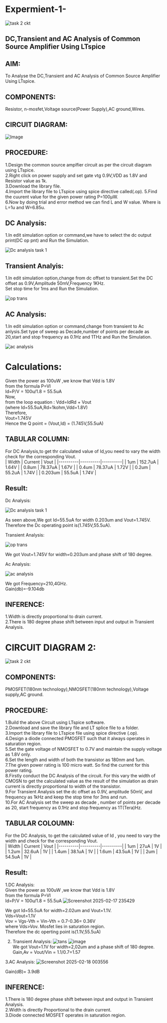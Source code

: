 #  **Expermient-1-**  
![task 2 ckt](https://github.com/user-attachments/assets/a80607ac-c4d2-40a1-8520-cbb915165141)
## **DC,Transient and AC Analysis of Common Source Amplifier Using LTspice**  
## **AIM**:  
To Analyse the DC,Transient and AC Analysis of Common Source Amplifier Using LTspice.  
## **COMPONENTS**:  
Resistor, n-mosfet,Voltage source(Power Supply),AC ground,Wires.  
## **CIRCUIT DIAGRAM**:  
![Image](https://github.com/user-attachments/assets/b532a953-89db-425d-b885-72963173c5eb)  
## **PROCEDURE**:  
1.Design the common source amplfier circuit as per the circuit diagram using LTspice.  
2.Right click on power supply and set gate vtg 0.9V,VDD as 1.8V and Resistor value as 1k.  
3.Download the library file.  
4.Import the library file to LTspice using spice directive called(.op).
5.Find the cuurent value for the given power rating P=100µW.  
6.Now by doing trial and error method we can find L and W value. Where is L=1u and W=6.85u.  
## **DC Analysis**:  
1.In edit simulation option or command,we have to select the dc output print(DC op pnt) and Run the Simulation.    

![Dc analysis task 1](https://github.com/user-attachments/assets/c520c0aa-e6c6-475f-b606-191508b36fa8)  
## **Transient Analyis**:  
1.In edit simulation option,change from dc offset to transient.Set the DC offset as 0.9V,Amplitude 50mV,Frequency 1KHz.  
Set stop time for 1ms and Run the Simulation.  

![op trans](https://github.com/user-attachments/assets/f2e7e996-c8a4-4140-b884-0325cdff738f)  
## **AC Analysis**:  
1.In edit simulation option or command,change from transient to Ac anlysis.Set type of sweep as Decade,number of points per decade as 20,start and stop frequency as 0.1Hz and 1THz and Run the Simulation.  

![ac analysis](https://github.com/user-attachments/assets/81496881-1f19-446b-a245-d8659533b46f)  

# **Calculations**:  
Given the power as 100uW ,we know that Vdd is 1.8V  
from the formula P=VI  
Id=P/V = 100u/1.8 = 55.5uA  
Now,  
from the loop equation : Vdd=IdRd + Vout  
(where Id=55.5uA,Rd=1kohm,Vdd=1.8V)  
Therefore,  
Vout=1.745V  
Hence the Q point = (Vout,Id) = (1.745V,55.5uA)  

## TABULAR COLUMN:  
For DC Analysis,to get thr calculated value of Id,you need to vary the width check for the corresponding Vout.  
|  Width   |  Current |   Vout   |
|----------|----------|----------|
|    1um   |  152.7uA |   1.64V  |
|   0.8um  |  78.37uA |   1.67V  |
|   0.4um  |  78.37uA |   1.72V  |
|   0.2um  |  55.2uA  |   1.74V  |
|  0.203um |  55.5uA  |   1.74V  |  
## Result:  
Dc Analysis:  

![Dc analysis task 1](https://github.com/user-attachments/assets/c520c0aa-e6c6-475f-b606-191508b36fa8)  

As seen above,We got Id=55.5uA for width 0.203um and Vout=1.745V.  
Therefore the Dc operating point is(1.745V,55.5uA).  

Transient Analysis:  

![op trans](https://github.com/user-attachments/assets/f2e7e996-c8a4-4140-b884-0325cdff738f)  

We got Vout=1.745V for width=0.203um and phase shift of 180 degree.

Ac Analysis:

![ac analysis](https://github.com/user-attachments/assets/81496881-1f19-446b-a245-d8659533b46f)  

We got Frequency=210,4GHz.  
Gain(db)=-9.104db  


## INFERENCE:  
1.Width is directly proportional to drain current.  
2.There is 180 degree phase shift between input and output in Transient Analysis. 


#  **CIRCUIT DIAGRAM 2:**  

![task 2 ckt](https://github.com/user-attachments/assets/b0aca44b-578e-4a65-aef9-20dcb6aa0721)  

##  **COMPONENTS:**  
PMOSFET(180nm technology),NMOSFET(180nm technology),Voltage supply,AC ground.  

## **PROCEDURE:**  
1.Build the above Circuit using LTspice software.  
2.Download and save the library file and LT splice file to a folder.  
3.Import the library file to LTspice file using spice directive (.op).  
4.Design a diode connected PMOSFET such that it always operates in saturation region.  
5.Set the gate voltage of NMOSFET to 0.7V and maintain the supply voltage as 1.8V only.  
6.Set the length and width of both the transistor as 180nm and 1um.  
7.The given power rating is 100 micro watt. So find the current for this power rating.  
8.Firstly conduct the DC Analysis of the circuit. For this vary the width of CMOSN to get the calculated value as the result of the simulation as drain current is directly proportional to width of the transistor.  
9.For Transient Analysis set the dc offset as 0.9V, amplitude 50mV, and frequency as 1kHz and keep the stop time for 3ms and run.  
10.For AC Analysis set the sweep as decade , number of points per decade as 20, start frequency as 0.1Hz and stop frequency as 1T(Tera)Hz.  

## **TABULAR COLOUMN:**  
For the DC Analysis, to get the calculated value of Id , you need to vary the width and check for the corresponding Vout.  
|  Width   |  Current |   Vout   |
|----------|----------|----------|
|    1um   |   27uA   |   1V     |
|   1.2um  |  32.6uA  |   1V     |
|   1.4um  |  38.1uA  |   1V     |
|   1.6um  |  43.5uA  |   1V     |
|    2um   |  54.5uA  |   1V     |  
## Result:  
1.DC Analysis:  
Given the power as 100uW ,we know that Vdd is 1.8V  
from the formula P=VI  
Id=P/V = 100u/1.8 = 55.5uA 
![Screenshot 2025-02-17 235429](https://github.com/user-attachments/assets/2db948a7-179e-430d-96e5-8634b7a83a8c)

We got Id=55.5uA for width=2.02um and Vout=1.1V.  
Vds=Vout=1.1V  
Vov = Vgs-Vth = Vin-Vth = 0.7-0.36= 0.36V  
where Vds>Vov. Mosfet lies in saturation region.  
Therefore the dc operting point is(1.1V,55.5uA)  

2. Transient Analysis:
 ![tans](https://github.com/user-attachments/assets/6d023064-09e0-49b6-bae2-3593bb77d1f4)
![image](https://github.com/user-attachments/assets/ebd1b219-595d-4617-9883-cfa86a2fc9bd)  
We got Vout=1.1V for width=2,02um and a phase shift of 180 degree.  
Gain,Av = Vout/Vin = 1.1/0.7=1.57  

3.AC Analysis:
![Screenshot 2025-02-18 003556](https://github.com/user-attachments/assets/a7fb56aa-9926-4abd-b614-df32e5a61190)

Gain(dB)= 3.9dB  

##  **INFERENCE:**  
1.There is 180 degree phase shift between input and output in Transient Analysis.  
2.Width is directly Proportional to the drain current.  
3.Diode connected MOSFET operates in saturation region.  


 













      



















